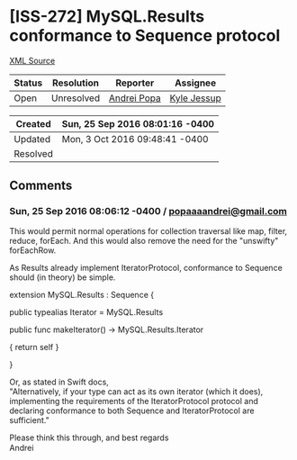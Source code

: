 # [ISS-272] MySQL.Results conformance to Sequence protocol

[XML Source](../xml/ISS-272.xml)
<p></p>





Status|Resolution|Reporter|Assignee
------|----------|--------|--------
Open|Unresolved|[Andrei Popa](popaaaandrei@gmail.com)|[Kyle Jessup]($kjessup)





Created|Sun, 25 Sep 2016 08:01:16 -0400
-------|--------------
Updated|Mon, 3 Oct 2016 09:48:41 -0400
Resolved|


## Comments




### Sun, 25 Sep 2016 08:06:12 -0400 / popaaaandrei@gmail.com 

<p><p>This would permit normal operations for collection traversal like map, filter, reduce, forEach. And this would also remove the need for the "unswifty" forEachRow.</p>

<p>As Results already implement IteratorProtocol, conformance to Sequence should (in theory) be simple. </p>

<p>extension MySQL.Results : Sequence {</p>

<p>    public typealias Iterator = MySQL.Results</p>

<p>    public func makeIterator() -&gt; MySQL.Results.Iterator </p>
{
        return self
    }
<p>}</p>

<p>Or, as stated in Swift docs, <br/>
"Alternatively, if your type can act as its own iterator (which it does), implementing the requirements of the IteratorProtocol protocol and declaring conformance to both Sequence and IteratorProtocol are sufficient."</p>

<p>Please think this through, and best regards <img class="emoticon" src="http://jira.perfect.org:8080/images/icons/emoticons/smile.png" height="16" width="16" align="absmiddle" alt="" border="0"/><br/>
Andrei</p></p>


